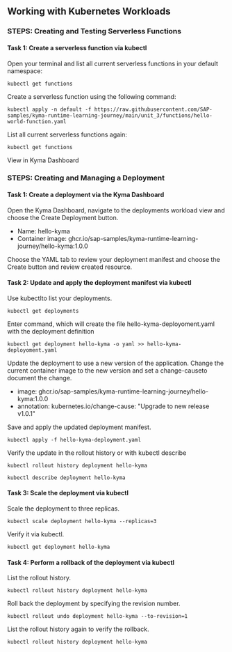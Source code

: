 ## Working with Kubernetes Workloads

### STEPS: Creating and Testing Serverless Functions

#### Task 1: Create a serverless function via kubectl

Open your terminal and list all current serverless functions in your default namespace:

```
kubectl get functions
```

Create a serverless function using the following command:

```
kubectl apply -n default -f https://raw.githubusercontent.com/SAP-samples/kyma-runtime-learning-journey/main/unit_3/functions/hello-world-function.yaml
```

List all current serverless functions again:

```
kubectl get functions
```

View in Kyma Dashboard

### STEPS: Creating and Managing a Deployment

#### Task 1: Create a deployment via the Kyma Dashboard

Open the Kyma Dashboard, navigate to the deployments workload view and choose the Create Deployment button.

- Name: hello-kyma
- Container image: ghcr.io/sap-samples/kyma-runtime-learning-journey/hello-kyma:1.0.0

Choose the YAML tab to review your deployment manifest and choose the Create button and review created resource.

#### Task 2: Update and apply the deployment manifest via kubectl

Use kubectlto list your deployments.

```
kubectl get deployments
```

Enter command, which will create the file hello-kyma-deployoment.yaml with the deployment definition

```
kubectl get deployment hello-kyma -o yaml >> hello-kyma-deployoment.yaml
```

Update the deployment to use a new version of the application. Change the current container image to the new version and set a change-causeto document the change.

- image: ghcr.io/sap-samples/kyma-runtime-learning-journey/hello-kyma:1.0.0
- annotation: kubernetes.io/change-cause: "Upgrade to new release v1.0.1"

Save and apply the updated deployment manifest.

```
kubectl apply -f hello-kyma-deployment.yaml
```

Verify the update in the rollout history or with kubectl describe

```
kubectl rollout history deployment hello-kyma
```

```
kubectl describe deployment hello-kyma
```

#### Task 3: Scale the deployment via kubectl

Scale the deployment to three replicas.

```
kubectl scale deployment hello-kyma --replicas=3
```

Verify it via kubectl.

```
kubectl get deployment hello-kyma
```

#### Task 4: Perform a rollback of the deployment via kubectl

List the rollout history.

```
kubectl rollout history deployment hello-kyma
```

Roll back the deployment by specifying the revision number.

```
kubectl rollout undo deployment hello-kyma --to-revision=1
```

List the rollout history again to verify the rollback.

```
kubectl rollout history deployment hello-kyma
```
